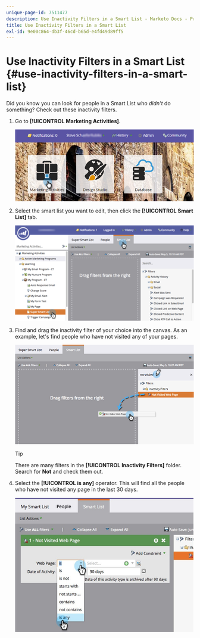 ```yaml
---
unique-page-id: 7511477
description: Use Inactivity Filters in a Smart List - Marketo Docs - Product Documentation
title: Use Inactivity Filters in a Smart List
exl-id: 9e00c864-db3f-46cd-b65d-e4fd49d89ff5
---
```

# Use Inactivity Filters in a Smart List {#use-inactivity-filters-in-a-smart-list}

Did you know you can look for people in a Smart List who *didn't* do something? Check out these inactivity filters.

1. Go to **[!UICONTROL Marketing Activities]**.

   ![](assets/login-marketing-activities-3.png)

1. Select the smart list you want to edit, then click the **[!UICONTROL Smart List]** tab.

   ![](assets/smartlist-choose.png)

1. Find and drag the inactivity filter of your choice into the canvas. As an example, let's find people who have not visited any of your pages.

   ![](assets/draginactivityfilter.png)

   >[!TIP]
   >
   >There are many filters in the **[!UICONTROL Inactivity Filters]** folder. Search for **Not** and check them out.

1. Select the **[!UICONTROL is any]** operator. This will find all the people who have not visited any page in the last 30 days.

   ![](assets/mysmartlist-people.jpg)
